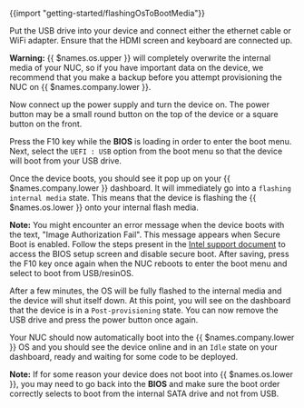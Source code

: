 {{import "getting-started/flashingOsToBootMedia"}}

Put the USB drive into your device and connect either the ethernet cable or WiFi adapter. Ensure that the HDMI screen and keyboard are connected up.

__Warning:__ {{ $names.os.upper }} will completely overwrite the internal media of your NUC, so if you have important data on the device, we recommend that you make a backup before you attempt provisioning the NUC on {{ $names.company.lower }}.

Now connect up the power supply and turn the device on. The power button may be a small round button on the top of the device or a square button on the front.

Press the F10 key while the **BIOS** is loading in order to enter the boot menu. Next, select the `UEFI : USB` option from the boot menu so that the device will boot from your USB drive.

Once the device boots, you should see it pop up on your {{ $names.company.lower }} dashboard. It will immediately go into a `flashing internal media` state. This means that the device is flashing the {{ $names.os.lower }} onto your internal flash media.

__Note:__ You might encounter an error message when the device boots with the text, "Image Authorization Fail". This message appears when Secure Boot is enabled. Follow the steps present in the [Intel support document](https://www.intel.com/content/www/us/en/support/articles/000038401/intel-nuc/intel-nuc-kits.html) to access the BIOS setup screen and disable secure boot. After saving, press the F10 key once again when the NUC reboots to enter the boot menu and select to boot from USB/resinOS.

After a few minutes, the OS will be fully flashed to the internal media and the device will shut itself down. At this point, you will see on the dashboard that the device is in a `Post-provisioning` state. You can now remove the USB drive and press the power button once again.

Your NUC should now automatically boot into the {{ $names.company.lower }} OS and you should see the device online and in an `Idle` state on your dashboard, ready and waiting for some code to be deployed.

__Note:__ If for some reason your device does not boot into {{ $names.os.lower }}, you may need to go back into the **BIOS** and make sure the boot order correctly selects to boot from the internal SATA drive and not from USB.